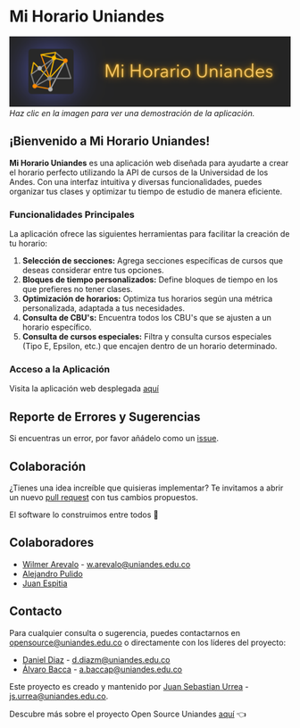 # Mi Horario Uniandes
[![Video del proyecto](public/static/logoBanner.png)](https://www.youtube.com/watch?v=WNirDylLHS8)
*Haz clic en la imagen para ver una demostración de la aplicación.*

## ¡Bienvenido a Mi Horario Uniandes!

**Mi Horario Uniandes** es una aplicación web diseñada para ayudarte a crear el horario perfecto utilizando la API de cursos de la Universidad de los Andes. Con una interfaz intuitiva y diversas funcionalidades, puedes organizar tus clases y optimizar tu tiempo de estudio de manera eficiente.

### Funcionalidades Principales
La aplicación ofrece las siguientes herramientas para facilitar la creación de tu horario:

1. **Selección de secciones:** Agrega secciones específicas de cursos que deseas considerar entre tus opciones.
2. **Bloques de tiempo personalizados:** Define bloques de tiempo en los que prefieres no tener clases.
3. **Optimización de horarios:** Optimiza tus horarios según una métrica personalizada, adaptada a tus necesidades.
4. **Consulta de CBU's:** Encuentra todos los CBU's que se ajusten a un horario específico.
5. **Consulta de cursos especiales:** Filtra y consulta cursos especiales (Tipo E, Epsilon, etc.) que encajen dentro de un horario determinado.

### Acceso a la Aplicación
Visita la aplicación web desplegada [aquí](https://open-source-uniandes.github.io/Mi-Horario-Uniandes/)

## Reporte de Errores y Sugerencias

Si encuentras un error, por favor añádelo como un [issue](https://github.com/Open-Source-Uniandes/Mi-Horario-Uniandes/issues).

## Colaboración

¿Tienes una idea increíble que quisieras implementar? Te invitamos a abrir un nuevo [pull request](https://github.com/Open-Source-Uniandes/Mi-Horario-Uniandes/pulls) con tus cambios propuestos.

El software lo construimos entre todos 💛


## Colaboradores

- [Wilmer Arevalo](https://github.com/wareval0) - w.arevalo@uniandes.edu.co  
- [Alejandro Pulido](https://github.com/alejandroPulido03)
- [Juan Espitia](https://github.com/jmpizza)

## Contacto

Para cualquier consulta o sugerencia, puedes contactarnos en [opensource@uniandes.edu.co](mailto:opensource@uniandes.edu.co) o directamente con los líderes del proyecto:

- [Daniel Diaz](https://github.com/ddi4z) - d.diazm@uniandes.edu.co
- [Álvaro Bacca](https://github.com/c4ts0up) - a.baccap@uniandes.edu.co

Este proyecto es creado y mantenido por [Juan Sebastian Urrea](https://github.com/jsurrea) - js.urrea@uniandes.edu.co.

Descubre más sobre el proyecto Open Source Uniandes [aquí](https://github.com/Open-Source-Uniandes) 👈

